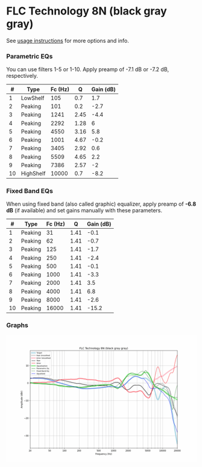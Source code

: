# FLC Technology 8N (black gray gray)
See [usage instructions](https://github.com/jaakkopasanen/AutoEq#usage) for more options and info.

### Parametric EQs
You can use filters 1-5 or 1-10. Apply preamp of -7.1 dB or -7.2 dB, respectively.

|   # | Type      |   Fc (Hz) |    Q |   Gain (dB) |
|-----|-----------|-----------|------|-------------|
|   1 | LowShelf  |       105 | 0.7  |         1.7 |
|   2 | Peaking   |       101 | 0.2  |        -2.7 |
|   3 | Peaking   |      1241 | 2.45 |        -4.4 |
|   4 | Peaking   |      2292 | 1.28 |         6   |
|   5 | Peaking   |      4550 | 3.16 |         5.8 |
|   6 | Peaking   |      1001 | 4.67 |        -0.2 |
|   7 | Peaking   |      3405 | 2.92 |         0.6 |
|   8 | Peaking   |      5509 | 4.65 |         2.2 |
|   9 | Peaking   |      7386 | 2.57 |        -2   |
|  10 | HighShelf |     10000 | 0.7  |        -8.2 |

### Fixed Band EQs
When using fixed band (also called graphic) equalizer, apply preamp of **-6.8 dB** (if available) and set gains manually with these parameters.

|   # | Type    |   Fc (Hz) |    Q |   Gain (dB) |
|-----|---------|-----------|------|-------------|
|   1 | Peaking |        31 | 1.41 |        -0.1 |
|   2 | Peaking |        62 | 1.41 |        -0.7 |
|   3 | Peaking |       125 | 1.41 |        -1.7 |
|   4 | Peaking |       250 | 1.41 |        -2.4 |
|   5 | Peaking |       500 | 1.41 |        -0.1 |
|   6 | Peaking |      1000 | 1.41 |        -3.3 |
|   7 | Peaking |      2000 | 1.41 |         3.5 |
|   8 | Peaking |      4000 | 1.41 |         6.8 |
|   9 | Peaking |      8000 | 1.41 |        -2.6 |
|  10 | Peaking |     16000 | 1.41 |       -15.2 |

### Graphs
![](./FLC%20Technology%208N%20(black%20gray%20gray).png)
